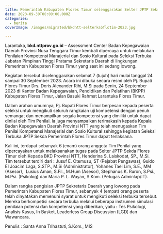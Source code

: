 ```yaml
---
title: Pemerintah Kabupaten Flores Timur selenggarakan Selter JPTP Sekretaris Daerah
date: 2023-09-30T00:00:00.000Z
categories:
  - berita
coverImage: /images/migrated/bkdntt-selterkabflotim-2023.jpg

---
```


Larantuka, **bkd.nttprov.go.id** – Assessment Center Badan Kepegawaian Daerah Provinsi Nusa Tenggara Timur kembali dipercaya untuk melakukan Penilaian Kompetensi Manajerial dan Sosio Kultural pada Seleksi Terbuka Jabatan Pimpinan Tinggi Pratama Sekretaris Daerah di lingkungan Pemerintah Kabupaten Flores Timur yang saat ini sedang lowong.

Kegiatan tersebut diselenggarakan selamat 7 (tujuh) hari mulai tanggal 24 sampai 30 September 2023. Acara ini dibuka secara resmi oleh Pj. Bupati Flores Timur Drs. Doris Alexander Rihi, M.Si pada Senin, 24 September 2023 di Kantor Badan Kepegawaian, Pendidikan dan Pelatihan (BKPP) Kabupaten Flores Timur, Jalan Basuki Rahmat Larantuka Flores Timur.

Dalam arahan umumnya, Pj. Bupati Flores Timur berpesan kepada peserta seleksi untuk mengikuti seluruh rangkaian uji kompetensi dengan penuh semangat dan menampilkan segala kompetensi yang dimiliki untuk dapat dinilai oleh Tim Penilai. Ia juga menyampaikan terimakasih kepada Kepala Badan Kepegawaian Daerah Provinsi NTT yang telah menugaskan Tim Penilai Kompetensi Manajerial dan Sosio Kultural sehingga kegiatan Seleksi Terbuka JPTP Sekda Pemerintah Flores Timur dapat terlaksana.

Kali ini, terdapat sebanyak 6 (enam) orang anggota Tim Penilai yang dipercayakan untuk melaksanakan tugas pada Selter JPTP Sekda Flores Timur oleh Kepada BKD Provinsi NTT, Henderina S. Laiskodat, SP., M.Si. Tim tersebut terdiri dari : Jusuf E. Otemusu, ST (Pejabat Pengawas), Guido El Joacim Laga, S.STP., M.Si (Administrator), Yohanes Tael Lim, S.E., MM (Asesor),  Lusius Aman, S.Fil., M.Hum (Asesor), Stephanus K. Ruron, S.Psi., M.Psi. (Psikolog) dan Maria P. L. Wayan, S.Kom. (Petugas Adminlap/IT).

Dalam rangka pengisian JPTP Sekretaris Daerah yang lowong pada Pemerintah Kabupaten Flores Timur, sebanyak 4 (empat) orang peserta telah dinyatakan memenuhi syarat untuk mengikuti seleksi terbuka tersebut. Mereka berkompetisi secara terbuka melalui beberapa instrumen simulasi penilaian potensi dan kompetensi yang diberikan, yaitu : Tes Psikologi, Analisis Kasus, In Basket, Leaderless Group Discussion (LGD) dan Wawancara.

Penulis : Santa Anna Trihastuti, S.Kom., MIS
